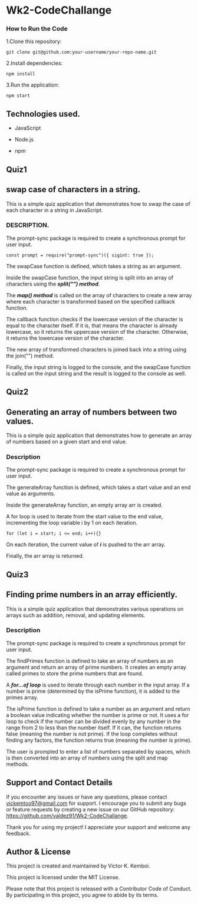 # Wk2-CodeChallange

### How to Run the Code

1.Clone this repository:

```
git clone git@github.com:your-username/your-repo-name.git
```

2.Install dependencies:

```
npm install

```

3.Run the application:

```
npm start
```

## Technologies used.

- JavaScript

- Node.js

- npm

## Quiz1

## swap case of characters in a string.

This is a simple quiz application that demonstrates how to swap the case of each character in a string in JavaScript.

### DESCRIPTION.

The prompt-sync package is required to create a synchronous prompt for user input.

```
const prompt = require("prompt-sync")({ sigint: true });
```

The swapCase function is defined, which takes a string as an argument.

Inside the swapCase function, the input string is split into an array of characters using the **_split("") method_**.

The **_map() method_** is called on the array of characters to create a new array where each character is transformed based on the specified callback function.

The callback function checks if the lowercase version of the character is equal to the character itself. If it is, that means the character is already lowercase, so it returns the uppercase version of the character. Otherwise, it returns the lowercase version of the character.

The new array of transformed characters is joined back into a string using the join("") method.

Finally, the input string is logged to the console, and the swapCase function is called on the input string and the result is logged to the console as well.

## Quiz2

## Generating an array of numbers between two values.

This is a simple quiz application that demonstrates how to generate an array of numbers based on a given start and end value.

### Description

The prompt-sync package is required to create a synchronous prompt for user input.

The generateArray function is defined, which takes a start value and an end value as arguments.

Inside the generateArray function, an empty array arr is created.

A for loop is used to iterate from the start value to the end value, incrementing the loop variable i by 1 on each iteration.

```
for (let i = start; i <= end; i++){}
```

On each iteration, the current value of **_i_** is pushed to the arr array.

Finally, the arr array is returned.

## Quiz3

## Finding prime numbers in an array efficiently.

This is a simple quiz application that demonstrates various operations on arrays such as addition, removal, and updating elements.

### Description

The prompt-sync package is required to create a synchronous prompt for user input.

The findPrimes function is defined to take an array of numbers as an argument and return an array of prime numbers. It creates an empty array called primes to store the prime numbers that are found.

A **_for...of loop_** is used to iterate through each number in the input array. If a number is prime (determined by the isPrime function), it is added to the primes array.

The isPrime function is defined to take a number as an argument and return a boolean value indicating whether the number is prime or not. It uses a for loop to check if the number can be divided evenly by any number in the range from 2 to less than the number itself. If it can, the function returns false (meaning the number is not prime). If the loop completes without finding any factors, the function returns true (meaning the number is prime).

The user is prompted to enter a list of numbers separated by spaces, which is then converted into an array of numbers using the split and map methods.

## Support and Contact Details

If you encounter any issues or have any questions, please contact vickemtoo97@gmail.com for support. I encourage you to submit any bugs or feature requests by creating a new issue on our GitHub repository: https://github.com/valdez91/Wk2-CodeChallange.

Thank you for using my project! I appreciate your support and welcome any feedback.

## Author & License

This project is created and maintained by Victor K. Kemboi.

This project is licensed under the MIT License.

Please note that this project is released with a Contributor Code of Conduct. By participating in this project, you agree to abide by its terms.
